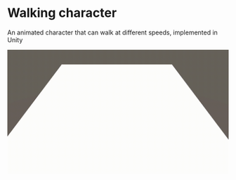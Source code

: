 # Walking character

An animated character that can walk at different speeds, implemented in Unity

![Demo Video](./demo.gif)
